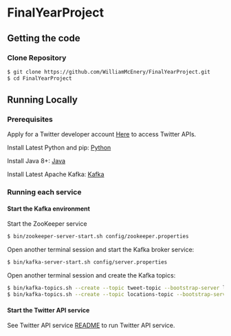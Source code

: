 # FinalYearProject

## Getting the code

### Clone Repository

```bash
$ git clone https://github.com/WilliamMcEnery/FinalYearProject.git
$ cd FinalYearProject
```

## Running Locally

### Prerequisites

Apply for a Twitter developer account [Here](https://developer.twitter.com/en/apply-for-access) to access Twitter APIs.

Install Latest Python and pip: [Python](https://www.python.org/downloads/)

Install Java 8+: [Java](https://www.java.com/en/download/)

Install Latest Apache Kafka: [Kafka](https://kafka.apache.org/downloads)

### Running each service

#### Start the Kafka environment

Start the ZooKeeper service

```bash
$ bin/zookeeper-server-start.sh config/zookeeper.properties
```

Open another terminal session and start the Kafka broker service:

```bash
$ bin/kafka-server-start.sh config/server.properties
```

Open another terminal session and create the Kafka topics:

```bash
$ bin/kafka-topics.sh --create --topic tweet-topic --bootstrap-server localhost:9092
$ bin/kafka-topics.sh --create --topic locations-topic --bootstrap-server localhost:9092
```

#### Start the Twitter API service

See Twitter API service [README](twitterApiService/README.md) to run Twitter API service.
